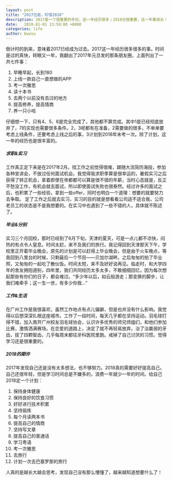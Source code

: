 ```yaml
---
layout: post
title: "2017已逝，珍惜2018"
description: 2017是一个很重要的年份，这一年经历很多；2018也很重要，这一年要成长！
date:   2018-01-01 13:59:00 +0800
categories: life
author: bwzou
---
```

倒计时的到来，意味着2017已经成为过去。2017这一年经历很多很多的事。时间是过的真快，转眼又一年，我翻出了2017年元旦发的那条朋友圈，上面列出了一共七件事：

1. 早睡早起，长到180
2. 上线一款自己一直想做的APP
3. 考一次雅思
4. 读十本书
5. 去两个以前没有去过的地方
6. 提高修养，提高情商
7. 养一只小哈

仔细想一下，只有4、5、6是完全完成了，其他都不算完成。其中1是已经彻底放弃了，7的实现也需要很多条件。2，3呢都有在准备，2需要做的很多，不单单要考虑上线条件，还要考虑上线之后的事，3计划到2018年末考一次。除了计划，这一年的经历也是很丰富的。

##### 求职&实习
工作真正定下来是在2017年2月。找工作之初觉得很难，跟随大流简历海投，参加各种宣讲会，不放过任何面试机会。我觉得我求职季算是很幸运的，暑假实习之后获得了转正机会，拿着即使在帝都都可以算是很不错的年薪，当时心态就是，反正不愁没工作，有机会就去面试，所以即使面试失败也很泰然。经过许多的面试之后，也积累了一些经验，拿到一些offer，同时也明白一个道理：想要的就要努力去争取。
定了工作之后就去实习，实习的目的就是想看看公司适不适合我，公司老员工的状态是不是我想要的。在实习中也遇到了一些不错的人，具体就不陈述了。

##### 毕业&分别
实习三个月回校，那时已经到了6月下旬，天津的夏天，可是一点儿都不凉快，闷热的有点令人窒息。时间太赶，来不及我们的旅行。我记得回到天津那天下午，学校里正开着毕业晚会，原先的计划是可以赶得上毕业晚会，但是由于火车晚点，等我回到八里台的时候，只剩最后一个节目——贝加尔湖畔。之后匆匆的拍了毕业照，又匆匆的一起吃了散伙饭。时间太短，来不及好好说再见。临走时，和大学四年的舍友拥抱道别，四年里，我们共同经历太多太多，不敢细细回忆，因为每次想起那些有你们的日子，都会难过。“多少年以后，如云般游走；那变换的脚步，让我们难牵手；这一生一世，有多少你我...”

##### 工作&生活
在广州工作是我很喜欢，虽然工作地点有点儿偏僻，但是也并没有什么影响。我觉得以后想深深扎根这座城市。工作了一段时间，每天几乎都在坚持运动。羽毛球打得不错，加入南开广州校友羽毛球协会，认识许多优秀的师兄师姐们，和他们参加比赛，激情洒满赛场。在恋爱的道路上，决定了就不再轻易放弃。治了治羸弱的牙齿，拔了四颗智齿，几乎每周末都往牙科医院里跑。戒掉了自己讨厌的习惯。觉得学习还是很重要的。

##### 2018的期许
2017年发现自己还是没有太多想法，也不够努力。2018真的需要好好提高自己。自己还很年轻，但是学习时间总是不嫌多的，浪费一年就少一年的时间。给自己2018定一个计划：

1. 保持身体健康
2. 保持良好的饮食习惯
3. 好好进行技术积累
4. 坚持锻炼
5. 每个月读两本书
6. 提高自己的情商
7. 坚持写文章
8. 提高自己的普通话
9. 学习粤语
10. 考一次雅思
11. 去旅行
12. 计划一次去巴塞罗那的旅行

人真的是越长大越会思考，发现自己没有那么懵懂了，越来越知道想要什么了！